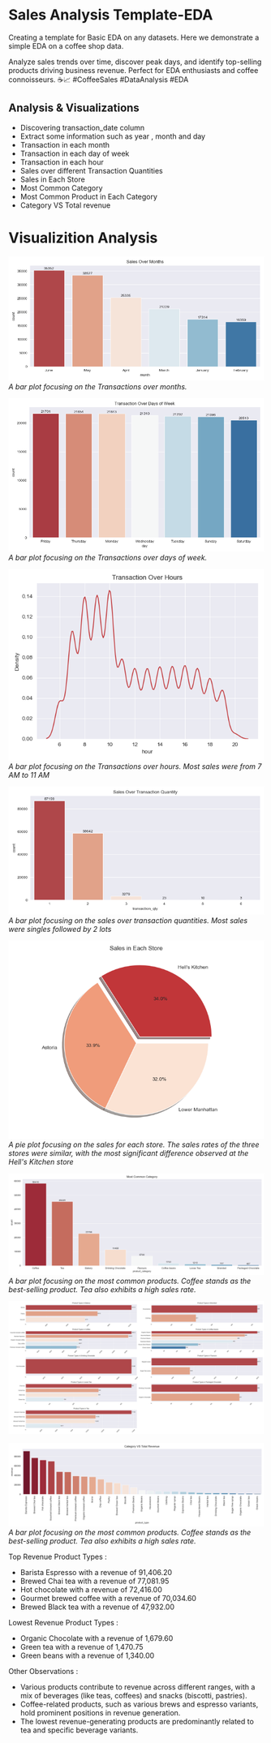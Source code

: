 # Sales Analysis Template-EDA
Creating a template for Basic EDA on any datasets. Here we demonstrate a simple EDA on a coffee shop data.

Analyze sales trends over time, discover peak days, and identify top-selling products driving business revenue. Perfect for EDA enthusiasts and coffee connoisseurs. ☕📈 
#CoffeeSales #DataAnalysis #EDA


## Analysis & Visualizations
* Discovering transaction_date column
* Extract some information such as year , month and day
* Transaction in each month
* Transaction in each day of week
* Transaction in each hour
* Sales over different Transaction Quantities
* Sales in Each Store
* Most Common Category
* Most Common Product in Each Category
* Category VS Total revenue


# Visualizition Analysis


![Image 1](./plots/sales_over_months.png)
*A bar plot focusing on the Transactions over months.*

![Image 2](./plots/Transaction_Over_Days_of_Week.png)
*A bar plot focusing on the Transactions over days of week.*

![Image 3](./plots/Transaction_Over_Hours.png)
*A bar plot focusing on the Transactions over hours. Most sales were from 7 AM to 11 AM*

![Image 4](./plots/Sales_Over_Transaction_Quantity.png)
*A bar plot focusing on the sales over transaction quantities. Most sales were singles followed by 2 lots*

![Image 5](./plots/sales_in_each_store.png)
*A pie plot focusing on the sales for each store. The sales rates of the three stores were similar, with the most significant difference observed at the Hell's Kitchen store*


![Image 6](./plots/most_common_category.png)
*A bar plot focusing on the most common products. Coffee stands as the best-selling product. Tea also exhibits a high sales rate.*

![Image 7](./plots/Best_Categories_in_Each_Type.png)

![Image 8](./plots/Category_VS_Total_Revenue.png)
*A bar plot focusing on the most common products. Coffee stands as the best-selling product. Tea also exhibits a high sales rate.*


Top Revenue Product Types :
* Barista Espresso with a revenue of 91,406.20
* Brewed Chai tea with a revenue of 77,081.95
* Hot chocolate with a revenue of 72,416.00
* Gourmet brewed coffee with a revenue of 70,034.60
* Brewed Black tea with a revenue of 47,932.00
 

Lowest Revenue Product Types :
* Organic Chocolate with a revenue of 1,679.60
* Green tea with a revenue of 1,470.75
* Green beans with a revenue of 1,340.00
 

Other Observations :
* Various products contribute to revenue across different ranges, with a mix of beverages (like teas, coffees) and snacks (biscotti, pastries).
* Coffee-related products, such as various brews and espresso variants, hold prominent positions in revenue generation.
* The lowest revenue-generating products are predominantly related to tea and specific beverage variants.



